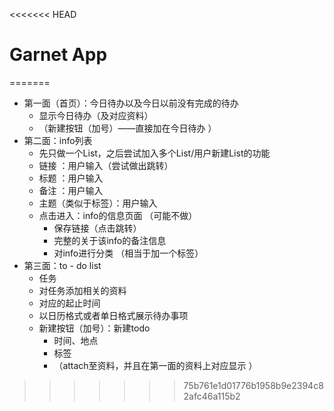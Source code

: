 <<<<<<< HEAD
# Garnet App
=======
- 第一面（首页）：今日待办以及今日以前没有完成的待办  
    - 显示今日待办（及对应资料）  
    - （新建按钮（加号）——直接加在今日待办 ）
- 第二面：info列表  
	- 先只做一个List，之后尝试加入多个List/用户新建List的功能
	- 链接 ：用户输入（尝试做出跳转）
	- 标题  ：用户输入
	- 备注  ：用户输入
	- 主题（类似于标签）：用户输入
    - 点击进入：info的信息页面  （可能不做）
        - 保存链接（点击跳转）
        - 完整的关于该info的备注信息 
	    - 对info进行分类  （相当于加一个标签）
- 第三面：to - do list
    - 任务  
    - 对任务添加相关的资料  
    - 对应的起止时间  
    - 以日历格式或者单日格式展示待办事项  
    - 新建按钮（加号）：新建todo  
        - 时间、地点 
        - 标签  
        - （attach至资料，并且在第一面的资料上对应显示 ）
>>>>>>> 75b761e1d01776b1958b9e2394c82afc46a115b2
